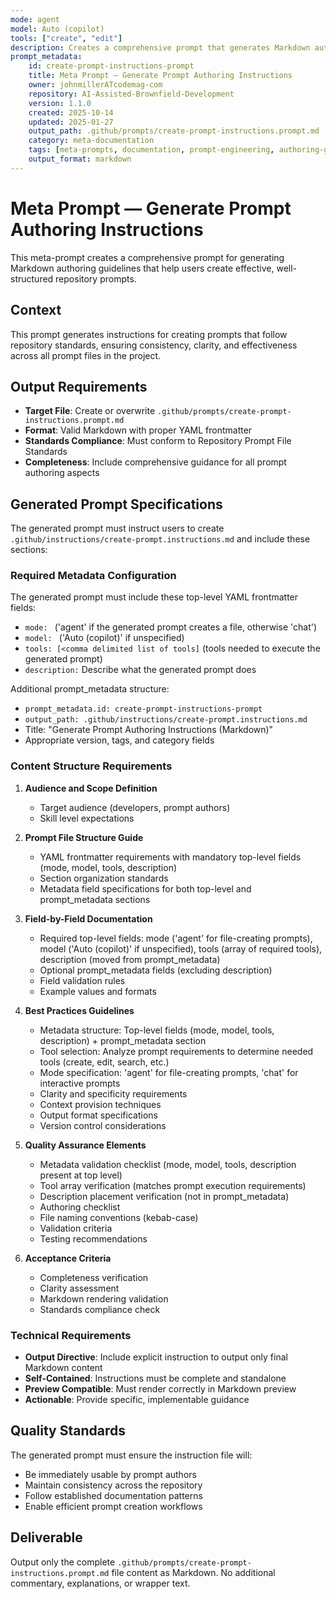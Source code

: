 ```yaml
---
mode: agent
model: Auto (copilot)
tools: ["create", "edit"]
description: Creates a comprehensive prompt that generates Markdown authoring guidelines for creating effective repository prompts
prompt_metadata:
	id: create-prompt-instructions-prompt
	title: Meta Prompt — Generate Prompt Authoring Instructions
	owner: johnmillerATcodemag-com
	repository: AI-Assisted-Brownfield-Development
	version: 1.1.0
	created: 2025-10-14
	updated: 2025-01-27
	output_path: .github/prompts/create-prompt-instructions.prompt.md
	category: meta-documentation
	tags: [meta-prompts, documentation, prompt-engineering, authoring-guidelines]
	output_format: markdown
---
```


# Meta Prompt — Generate Prompt Authoring Instructions

This meta-prompt creates a comprehensive prompt for generating Markdown authoring guidelines that help users create effective, well-structured repository prompts.

## Context

This prompt generates instructions for creating prompts that follow repository standards, ensuring consistency, clarity, and effectiveness across all prompt files in the project.

## Output Requirements

- **Target File**: Create or overwrite `.github/prompts/create-prompt-instructions.prompt.md`
- **Format**: Valid Markdown with proper YAML frontmatter
- **Standards Compliance**: Must conform to Repository Prompt File Standards
- **Completeness**: Include comprehensive guidance for all prompt authoring aspects

## Generated Prompt Specifications

The generated prompt must instruct users to create `.github/instructions/create-prompt.instructions.md` and include these sections:

### Required Metadata Configuration

The generated prompt must include these top-level YAML frontmatter fields:
- `mode: ` ('agent' if the generated prompt creates a file, otherwise 'chat')
- `model: ` ('Auto (copilot)' if unspecified)
- `tools: [<comma delimited list of tools]` (tools needed to execute the generated prompt)
- `description:` Describe what the generated prompt does

Additional prompt_metadata structure:
- `prompt_metadata.id: create-prompt-instructions-prompt`
- `output_path: .github/instructions/create-prompt.instructions.md`
- Title: "Generate Prompt Authoring Instructions (Markdown)"
- Appropriate version, tags, and category fields

### Content Structure Requirements

1. **Audience and Scope Definition**
   - Target audience (developers, prompt authors)
   - Skill level expectations

2. **Prompt File Structure Guide**
   - YAML frontmatter requirements with mandatory top-level fields (mode, model, tools, description)
   - Section organization standards
   - Metadata field specifications for both top-level and prompt_metadata sections

3. **Field-by-Field Documentation**
   - Required top-level fields: mode ('agent' for file-creating prompts), model ('Auto (copilot)' if unspecified), tools (array of required tools), description (moved from prompt_metadata)
   - Optional prompt_metadata fields (excluding description)
   - Field validation rules
   - Example values and formats

4. **Best Practices Guidelines**
   - Metadata structure: Top-level fields (mode, model, tools, description) + prompt_metadata section
   - Tool selection: Analyze prompt requirements to determine needed tools (create, edit, search, etc.)
   - Mode specification: 'agent' for file-creating prompts, 'chat' for interactive prompts
   - Clarity and specificity requirements
   - Context provision techniques
   - Output format specifications
   - Version control considerations

5. **Quality Assurance Elements**
   - Metadata validation checklist (mode, model, tools, description present at top level)
   - Tool array verification (matches prompt execution requirements)
   - Description placement verification (not in prompt_metadata)
   - Authoring checklist
   - File naming conventions (kebab-case)
   - Validation criteria
   - Testing recommendations

6. **Acceptance Criteria**
   - Completeness verification
   - Clarity assessment
   - Markdown rendering validation
   - Standards compliance check

### Technical Requirements

- **Output Directive**: Include explicit instruction to output only final Markdown content
- **Self-Contained**: Instructions must be complete and standalone
- **Preview Compatible**: Must render correctly in Markdown preview
- **Actionable**: Provide specific, implementable guidance

## Quality Standards

The generated prompt must ensure the instruction file will:
- Be immediately usable by prompt authors
- Maintain consistency across the repository
- Follow established documentation patterns
- Enable efficient prompt creation workflows

## Deliverable

Output only the complete `.github/prompts/create-prompt-instructions.prompt.md` file content as Markdown. No additional commentary, explanations, or wrapper text.
